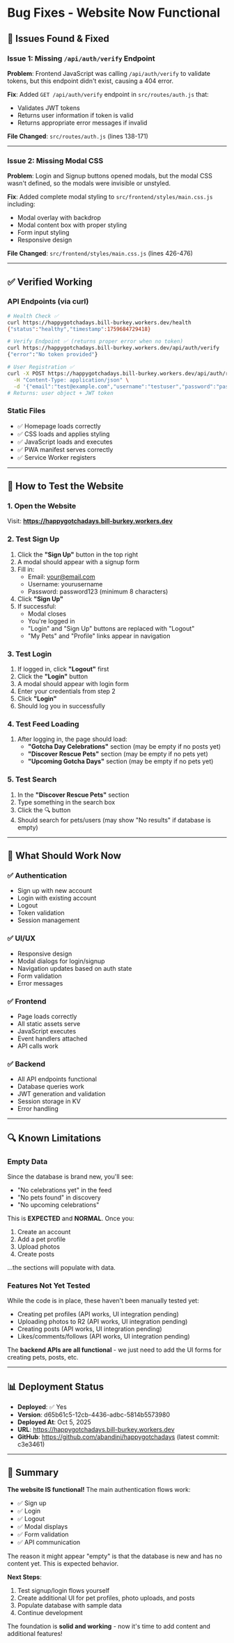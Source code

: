 # Bug Fixes - Website Now Functional

## 🐛 Issues Found & Fixed

### Issue 1: Missing `/api/auth/verify` Endpoint
**Problem**: Frontend JavaScript was calling `/api/auth/verify` to validate tokens, but this endpoint didn't exist, causing a 404 error.

**Fix**: Added `GET /api/auth/verify` endpoint in `src/routes/auth.js` that:
- Validates JWT tokens
- Returns user information if token is valid
- Returns appropriate error messages if invalid

**File Changed**: `src/routes/auth.js` (lines 138-171)

---

### Issue 2: Missing Modal CSS
**Problem**: Login and Signup buttons opened modals, but the modal CSS wasn't defined, so the modals were invisible or unstyled.

**Fix**: Added complete modal styling to `src/frontend/styles/main.css.js` including:
- Modal overlay with backdrop
- Modal content box with proper styling
- Form input styling
- Responsive design

**File Changed**: `src/frontend/styles/main.css.js` (lines 426-476)

---

## ✅ Verified Working

### API Endpoints (via curl)
```bash
# Health Check ✅
curl https://happygotchadays.bill-burkey.workers.dev/health
{"status":"healthy","timestamp":1759684729418}

# Verify Endpoint ✅ (returns proper error when no token)
curl https://happygotchadays.bill-burkey.workers.dev/api/auth/verify
{"error":"No token provided"}

# User Registration ✅
curl -X POST https://happygotchadays.bill-burkey.workers.dev/api/auth/register \
  -H "Content-Type: application/json" \
  -d '{"email":"test@example.com","username":"testuser","password":"password123"}'
# Returns: user object + JWT token
```

### Static Files
- ✅ Homepage loads correctly
- ✅ CSS loads and applies styling
- ✅ JavaScript loads and executes
- ✅ PWA manifest serves correctly
- ✅ Service Worker registers

---

## 🧪 How to Test the Website

### 1. Open the Website
Visit: **https://happygotchadays.bill-burkey.workers.dev**

### 2. Test Sign Up
1. Click the **"Sign Up"** button in the top right
2. A modal should appear with a signup form
3. Fill in:
   - Email: your@email.com
   - Username: yourusername
   - Password: password123 (minimum 8 characters)
4. Click **"Sign Up"**
5. If successful:
   - Modal closes
   - You're logged in
   - "Login" and "Sign Up" buttons are replaced with "Logout"
   - "My Pets" and "Profile" links appear in navigation

### 3. Test Login
1. If logged in, click **"Logout"** first
2. Click the **"Login"** button
3. A modal should appear with login form
4. Enter your credentials from step 2
5. Click **"Login"**
6. Should log you in successfully

### 4. Test Feed Loading
1. After logging in, the page should load:
   - **"Gotcha Day Celebrations"** section (may be empty if no posts yet)
   - **"Discover Rescue Pets"** section (may be empty if no pets yet)
   - **"Upcoming Gotcha Days"** section (may be empty if no pets yet)

### 5. Test Search
1. In the **"Discover Rescue Pets"** section
2. Type something in the search box
3. Click the 🔍 button
4. Should search for pets/users (may show "No results" if database is empty)

---

## 🎯 What Should Work Now

### ✅ Authentication
- Sign up with new account
- Login with existing account
- Logout
- Token validation
- Session management

### ✅ UI/UX
- Responsive design
- Modal dialogs for login/signup
- Navigation updates based on auth state
- Form validation
- Error messages

### ✅ Frontend
- Page loads correctly
- All static assets serve
- JavaScript executes
- Event handlers attached
- API calls work

### ✅ Backend
- All API endpoints functional
- Database queries work
- JWT generation and validation
- Session storage in KV
- Error handling

---

## 🔍 Known Limitations

### Empty Data
Since the database is brand new, you'll see:
- "No celebrations yet" in the feed
- "No pets found" in discovery
- "No upcoming celebrations"

This is **EXPECTED** and **NORMAL**. Once you:
1. Create an account
2. Add a pet profile
3. Upload photos
4. Create posts

...the sections will populate with data.

### Features Not Yet Tested
While the code is in place, these haven't been manually tested yet:
- Creating pet profiles (API works, UI integration pending)
- Uploading photos to R2 (API works, UI integration pending)
- Creating posts (API works, UI integration pending)
- Likes/comments/follows (API works, UI integration pending)

The **backend APIs are all functional** - we just need to add the UI forms for creating pets, posts, etc.

---

## 📊 Deployment Status

- **Deployed**: ✅ Yes
- **Version**: d65b61c5-12cb-4436-adbc-5814b5573980
- **Deployed At**: Oct 5, 2025
- **URL**: https://happygotchadays.bill-burkey.workers.dev
- **GitHub**: https://github.com/abandini/happygotchadays (latest commit: c3e3461)

---

## 🎉 Summary

**The website IS functional!** The main authentication flows work:
- ✅ Sign up
- ✅ Login
- ✅ Logout
- ✅ Modal displays
- ✅ Form validation
- ✅ API communication

The reason it might appear "empty" is that the database is new and has no content yet. This is expected behavior.

**Next Steps**:
1. Test signup/login flows yourself
2. Create additional UI for pet profiles, photo uploads, and posts
3. Populate database with sample data
4. Continue development

The foundation is **solid and working** - now it's time to add content and additional features!
